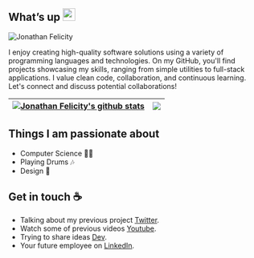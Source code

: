 ## What’s up <img src="https://github.com/jonathanfelicity/jonathanfelicity/blob/main/resource/wave.gif" width="25px" height="25px">

![Jonathan Felicity](https://github.com/jonathanfelicity/jonathanfelicity/blob/main/resource/code%20storm.gif)

I enjoy creating high-quality software solutions using a variety of programming languages and technologies. On my GitHub, you'll find projects showcasing my skills, ranging from simple utilities to full-stack applications. I value clean code, collaboration, and continuous learning. Let's connect and discuss potential collaborations!




| <a href="https://github.com/jonathanfelicity/github-readme-stats"><img align="center" src="https://github-readme-stats.vercel.app/api?username=jonathanfelicity&show_icons=true&include_all_commits=true&theme=buefy&hide_border=true" alt="Jonathan Felicity's github stats" /></a> | <a href="https://github.com/jonathanfelicity/github-readme-stats"><img align="center" src="https://github-readme-stats.vercel.app/api/top-langs/?username=jonathanfelicity&layout=compact&theme=buefy&hide_border=true" /></a> |
| ------------- | ------------- |



## Things I am passionate about

- Computer Science 🤷‍♀️
- Playing Drums 🎶
- Design 🌹

## Get in touch :coffee:

- Talking about my previous project [Twitter](https://twitter.com/jfmurum).
- Watch some of previous videos [Youtube](https://www.youtube.com/@jonathanfelicity).
- Trying to share ideas [Dev](https://dev.to/jonathanfelicity).
- Your future employee on [LinkedIn](https://www.linkedin.com/in/jonathanfelicity/).
